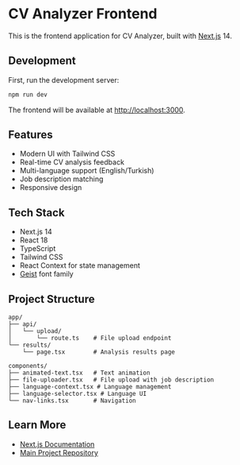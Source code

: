 # CV Analyzer Frontend

This is the frontend application for CV Analyzer, built with [Next.js](https://nextjs.org) 14.

## Development

First, run the development server:

```bash
npm run dev
```

The frontend will be available at [http://localhost:3000](http://localhost:3000).

## Features

- Modern UI with Tailwind CSS
- Real-time CV analysis feedback
- Multi-language support (English/Turkish)
- Job description matching
- Responsive design

## Tech Stack

- Next.js 14
- React 18
- TypeScript
- Tailwind CSS
- React Context for state management
- [Geist](https://vercel.com/font) font family

## Project Structure

```
app/
├── api/
│   └── upload/
│       └── route.ts    # File upload endpoint
└── results/
    └── page.tsx        # Analysis results page

components/
├── animated-text.tsx   # Text animation
├── file-uploader.tsx   # File upload with job description
├── language-context.tsx # Language management
├── language-selector.tsx # Language UI
└── nav-links.tsx       # Navigation
```

## Learn More

- [Next.js Documentation](https://nextjs.org/docs)
- [Main Project Repository](https://github.com/yourusername/cv-analyzer)
